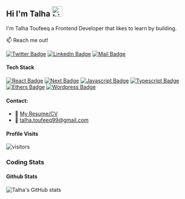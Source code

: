 ## Hi I'm Talha <img src="https://user-images.githubusercontent.com/1303154/88677602-1635ba80-d120-11ea-84d8-d263ba5fc3c0.gif" width="28px" height="28px" alt="hi">

I'm Talha Toufeeq a Frontend Developer that likes to learn by building.

:mailbox: Reach me out!

[![Twitter Badge](https://img.shields.io/badge/-@_talhahaha_-1ca0f1?style=flat&labelColor=1ca0f1&logo=twitter&logoColor=white&link=https://twitter.com/Ipenywis)](https://twitter.com/_talhahaha_) [![Linkedin Badge](https://img.shields.io/badge/-Talha-0e76a8?style=flat&labelColor=0e76a8&logo=linkedin&logoColor=white)](https://www.linkedin.com/in/talha-toufeeq-8207551b4/) [![Mail Badge](https://img.shields.io/badge/-talha.toufeeq99-c0392b?style=flat&labelColor=c0392b&logo=gmail&logoColor=white)](mailto:talha.toufeeq99@gmail.com)

<!-- TODO: Add last video link -->

#### Tech Stack

<!-- TODO: Make technologies links takes you to repositories -->

[![React Badge](https://img.shields.io/badge/-React-61DBFB?style=for-the-badge&labelColor=black&logo=react&logoColor=61DBFB)](#) [![Next Badge](https://img.shields.io/badge/-Next-ffffff?style=for-the-badge&labelColor=black&logo=next.js&logoColor=ffffff)](#) [![Javascript Badge](https://img.shields.io/badge/-Javascript-F0DB4F?style=for-the-badge&labelColor=black&logo=javascript&logoColor=F0DB4F)](#) [![Typescript Badge](https://img.shields.io/badge/-Typescript-007acc?style=for-the-badge&labelColor=black&logo=typescript&logoColor=007acc)](#) [![Ethers Badge](https://img.shields.io/badge/-Ethersjs-3C873A?style=for-the-badge&labelColor=black&logo=ethereum&logoColor=3C873A)](#) [![Wordpress Badge](https://img.shields.io/badge/-wordpress-e535ab?style=for-the-badge&labelColor=black&logo=wordpress&logoColor=e535ab)](#)

#### Contact:

- :paperclip: [My Resume/CV](https://github.com/Talhaaa99/Talhaaa99/blob/master/resumes/Talha_Resume2023.pdf)
- :email: talha.toufeeq99@gmail.com

#### Profile Visits

![visitors](https://visitor-badge.glitch.me/badge?page_id=Talhaaa99.Talhaaa99&left_color=black&right_color=orange)

### Coding Stats

<!--START_SECTION:waka-->
<!--END_SECTION:waka-->

#### Github Stats

![Talha's GitHub stats](https://github-readme-stats.vercel.app/api?username=Talhaaa99&show_icons=true&theme=dark&hide=contribs,prs)
